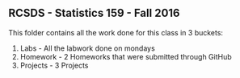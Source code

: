 ## RCSDS - Statistics 159 - Fall 2016   

This folder contains all the work done for this class in 3 buckets:   
1. Labs - All the labwork done on mondays   
2. Homework - 2 Homeworks that were submitted through GitHub   
3. Projects - 3 Projects   
